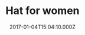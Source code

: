 ---
title: Hat for women
date: 2017-01-04T15:04:10.000Z
price: 18
sales_price: 
categories: ["Accessories"]
image: ["/img/uploads/2017/12/arnel-hasanovic.jpg"]
---